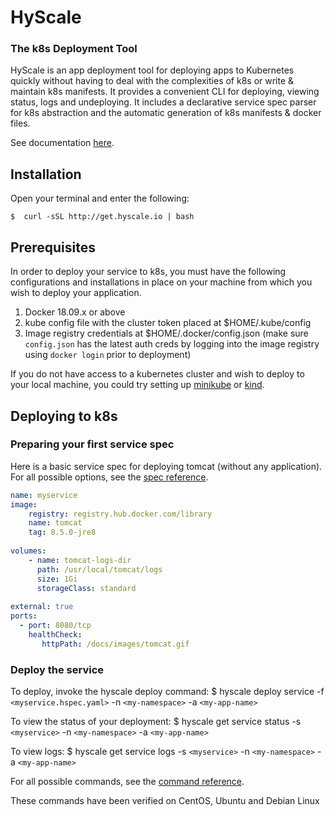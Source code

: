 # HyScale
### The k8s Deployment Tool 

HyScale is an app deployment tool for deploying apps to Kubernetes quickly without having to deal with the complexities of k8s or write & maintain k8s manifests. It provides a convenient CLI for deploying, viewing status, logs and undeploying. It includes a declarative service spec parser for k8s abstraction and the automatic generation of k8s manifests & docker files.

See documentation [here](docs/developer-guide.md).

## Installation

Open your terminal and enter the following:

    $  curl -sSL http://get.hyscale.io | bash

## Prerequisites
In order to deploy your service to k8s, you must have the following configurations and installations in place on your machine from which you wish to deploy your application.
1. Docker 18.09.x or above
2. kube config file with the cluster token placed at $HOME/.kube/config
3. Image registry credentials at $HOME/.docker/config.json (make sure `config.json` has the latest auth creds by logging into the image registry using `docker login` prior to deployment)

If you do not have access to a kubernetes cluster and wish to deploy to your local machine, you could try setting up [minikube](https://kubernetes.io/docs/tasks/tools/install-minikube/) or [kind](https://github.com/kubernetes-sigs/kind).


## Deploying to k8s
### Preparing your first service spec

Here is a basic service spec for deploying tomcat (without any application). For all possible options, see the [spec reference](docs/hyscale-spec-reference.md).

```yaml
name: myservice
image:
    registry: registry.hub.docker.com/library
    name: tomcat
    tag: 8.5.0-jre8
 
volumes:
    - name: tomcat-logs-dir
      path: /usr/local/tomcat/logs
      size: 1Gi
      storageClass: standard
 
external: true
ports:
  - port: 8080/tcp
    healthCheck:
       httpPath: /docs/images/tomcat.gif

```

### Deploy the service

To deploy, invoke the hyscale deploy command:
$ hyscale deploy service -f `<myservice.hspec.yaml>` -n `<my-namespace>` -a `<my-app-name>`

To view the status of your deployment:
$ hyscale get service status -s `<myservice>` -n `<my-namespace>` -a `<my-app-name>`

To view logs:
$ hyscale get service logs -s `<myservice>` -n `<my-namespace>` -a `<my-app-name>`

For all possible commands, see the [command reference](docs/hyscale-commands-reference.md).

These commands have been verified on CentOS, Ubuntu and Debian Linux
